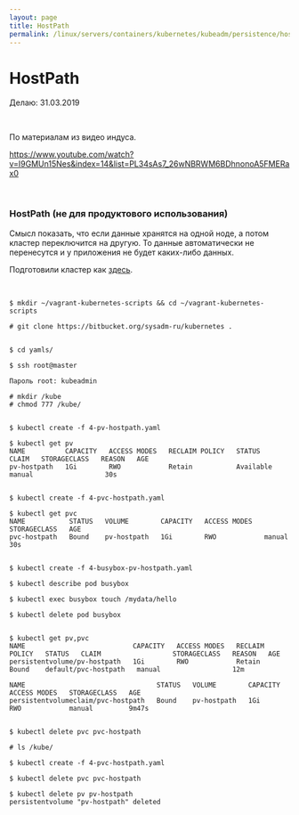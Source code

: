 ```yaml
---
layout: page
title: HostPath
permalink: /linux/servers/containers/kubernetes/kubeadm/persistence/hostpath/
---
```


# HostPath

Делаю: 31.03.2019

<br/>

По материалам из видео индуса.

https://www.youtube.com/watch?v=I9GMUn15Nes&index=14&list=PL34sAs7_26wNBRWM6BDhnonoA5FMERax0

<br/>

### HostPath (не для продуктового использования)

Смысл показать, что если данные хранятся на одной ноде, а потом кластер переключится на другую. То данные автоматически не перенесутся и у приложения не будет каких-либо данных.

Подготовили кластер как <a href="/linux/servers/containers/kubernetes/kubeadm/prepared-cluster/">здесь</a>.

<br/>

    $ mkdir ~/vagrant-kubernetes-scripts && cd ~/vagrant-kubernetes-scripts

    # git clone https://bitbucket.org/sysadm-ru/kubernetes .


    $ cd yamls/

    $ ssh root@master

    Пароль root: kubeadmin

    # mkdir /kube
    # chmod 777 /kube/


    $ kubectl create -f 4-pv-hostpath.yaml

    $ kubectl get pv
    NAME          CAPACITY   ACCESS MODES   RECLAIM POLICY   STATUS      CLAIM   STORAGECLASS   REASON   AGE
    pv-hostpath   1Gi        RWO            Retain           Available           manual                  30s


    $ kubectl create -f 4-pvc-hostpath.yaml

    $ kubectl get pvc
    NAME           STATUS   VOLUME        CAPACITY   ACCESS MODES   STORAGECLASS   AGE
    pvc-hostpath   Bound    pv-hostpath   1Gi        RWO            manual         30s


    $ kubectl create -f 4-busybox-pv-hostpath.yaml

    $ kubectl describe pod busybox

    $ kubectl exec busybox touch /mydata/hello

    $ kubectl delete pod busybox


    $ kubectl get pv,pvc
    NAME                           CAPACITY   ACCESS MODES   RECLAIM POLICY   STATUS   CLAIM                  STORAGECLASS   REASON   AGE
    persistentvolume/pv-hostpath   1Gi        RWO            Retain           Bound    default/pvc-hostpath   manual                  12m

    NAME                                 STATUS   VOLUME        CAPACITY   ACCESS MODES   STORAGECLASS   AGE
    persistentvolumeclaim/pvc-hostpath   Bound    pv-hostpath   1Gi        RWO            manual         9m47s


    $ kubectl delete pvc pvc-hostpath

    # ls /kube/

    $ kubectl create -f 4-pvc-hostpath.yaml

    $ kubectl delete pvc pvc-hostpath

    $ kubectl delete pv pv-hostpath
    persistentvolume "pv-hostpath" deleted
